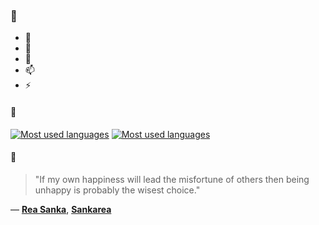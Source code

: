 ### 👋

- 🔭
- 🌱
- 💬
- 📫
- ⚡

#### 🧏

[![Most used languages](https://github-readme-stats-aynah.vercel.app/api/top-langs/?username=aynh&theme=solarized-dark&langs_count=6&layout=compact&hide_title=true)](https://github.com/anuraghazra/github-readme-stats#gh-dark-mode-only)
[![Most used languages](https://github-readme-stats-aynah.vercel.app/api/top-langs/?username=aynh&theme=solarized-light&langs_count=6&layout=compact&hide_title=true)](https://github.com/anuraghazra/github-readme-stats#gh-light-mode-only)

#### 💬

> "If my own happiness will lead the misfortune of others then being unhappy is probably the wisest choice."

&mdash; [**Rea Sanka**](https://myanimelist.net/character.php?q=Rea%20Sanka&cat=character), [**Sankarea**](https://myanimelist.net/search/all?q=Sankarea&cat=all)
